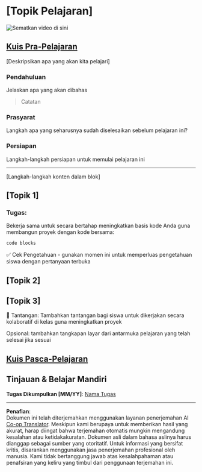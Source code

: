 <!--
CO_OP_TRANSLATOR_METADATA:
{
  "original_hash": "0494be70ad7fadd13a8c3d549c23e355",
  "translation_date": "2025-08-28T00:52:29+00:00",
  "source_file": "lesson-template/README.md",
  "language_code": "id"
}
-->
# [Topik Pelajaran]

![Sematkan video di sini](../../../lesson-template/video-url)

## [Kuis Pra-Pelajaran](../../../lesson-template/quiz-url)

[Deskripsikan apa yang akan kita pelajari]

### Pendahuluan

Jelaskan apa yang akan dibahas

> Catatan

### Prasyarat

Langkah apa yang seharusnya sudah diselesaikan sebelum pelajaran ini?

### Persiapan

Langkah-langkah persiapan untuk memulai pelajaran ini

---

[Langkah-langkah konten dalam blok]

## [Topik 1]

### Tugas:

Bekerja sama untuk secara bertahap meningkatkan basis kode Anda guna membangun proyek dengan kode bersama:

```html
code blocks
```

✅ Cek Pengetahuan - gunakan momen ini untuk memperluas pengetahuan siswa dengan pertanyaan terbuka

## [Topik 2]

## [Topik 3]

🚀 Tantangan: Tambahkan tantangan bagi siswa untuk dikerjakan secara kolaboratif di kelas guna meningkatkan proyek

Opsional: tambahkan tangkapan layar dari antarmuka pelajaran yang telah selesai jika sesuai

## [Kuis Pasca-Pelajaran](../../../lesson-template/quiz-url)

## Tinjauan & Belajar Mandiri

**Tugas Dikumpulkan [MM/YY]**: [Nama Tugas](assignment.md)

---

**Penafian**:  
Dokumen ini telah diterjemahkan menggunakan layanan penerjemahan AI [Co-op Translator](https://github.com/Azure/co-op-translator). Meskipun kami berupaya untuk memberikan hasil yang akurat, harap diingat bahwa terjemahan otomatis mungkin mengandung kesalahan atau ketidakakuratan. Dokumen asli dalam bahasa aslinya harus dianggap sebagai sumber yang otoritatif. Untuk informasi yang bersifat kritis, disarankan menggunakan jasa penerjemahan profesional oleh manusia. Kami tidak bertanggung jawab atas kesalahpahaman atau penafsiran yang keliru yang timbul dari penggunaan terjemahan ini.